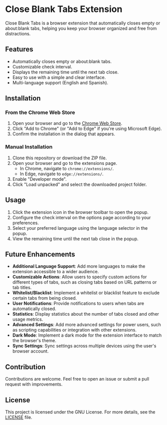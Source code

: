 # Close Blank Tabs Extension

Close Blank Tabs is a browser extension that automatically closes empty or about:blank tabs, helping you keep your browser organized and free from distractions.

## Features

- Automatically closes empty or about:blank tabs.
- Customizable check interval.
- Displays the remaining time until the next tab close.
- Easy to use with a simple and clear interface.
- Multi-language support (English and Spanish).

## Installation

### From the Chrome Web Store

1. Open your browser and go to the [Chrome Web Store](https://chromewebstore.google.com/detail/close-blank-tabs/kngkfffcdblplcdifdcbljhkaiccdmpe).
2. Click "Add to Chrome" (or "Add to Edge" if you're using Microsoft Edge).
3. Confirm the installation in the dialog that appears.

### Manual Installation

1. Clone this repository or download the ZIP file.
2. Open your browser and go to the extensions page.
   - In Chrome, navigate to `chrome://extensions/`.
   - In Edge, navigate to `edge://extensions/`.
3. Enable "Developer mode".
4. Click "Load unpacked" and select the downloaded project folder.

## Usage

1. Click the extension icon in the browser toolbar to open the popup.
2. Configure the check interval on the options page according to your preferences.
3. Select your preferred language using the language selector in the popup.
4. View the remaining time until the next tab close in the popup.

## Future Enhancements

- **Additional Language Support**: Add more languages to make the extension accessible to a wider audience.
- **Customizable Actions**: Allow users to specify custom actions for different types of tabs, such as closing tabs based on URL patterns or tab titles.
- **Whitelist/Blacklist**: Implement a whitelist or blacklist feature to exclude certain tabs from being closed.
- **User Notifications**: Provide notifications to users when tabs are automatically closed.
- **Statistics**: Display statistics about the number of tabs closed and other usage metrics.
- **Advanced Settings**: Add more advanced settings for power users, such as scripting capabilities or integration with other extensions.
- **Dark Mode**: Implement a dark mode for the extension interface to match the browser's theme.
- **Sync Settings**: Sync settings across multiple devices using the user's browser account.

## Contribution

Contributions are welcome. Feel free to open an issue or submit a pull request with improvements.

## License

This project is licensed under the GNU License. For more details, see the [LICENSE](LICENSE) file.
